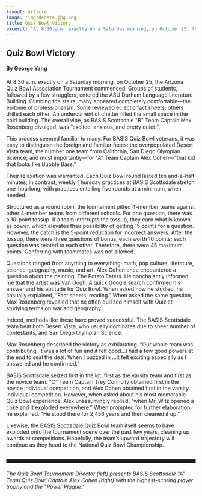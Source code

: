 ```yaml
---
layout: article
image: /img/debate.jpg.png
title: Quiz Bowl Victory
excerpt: "At 8:30 a.m. exactly on a Saturday morning, on October 25, the Arizona Quiz Bowl Association Tournament commenced. Groups of students, followed by a few stragglers, entered the ASU Durham Language Literature Building."
---
```


<h2>Quiz Bowl Victory</h2>
<h4>By George Yang</h4>


At 8:30 a.m. exactly on a Saturday morning, on October 25, the Arizona Quiz Bowl Association Tournament commenced. Groups of students, followed by a few stragglers, entered the ASU Durham Language Literature Building. Climbing the stairs, many appeared completely comfortable—the epitome of professionalism. Some reviewed eclectic fact sheets; others drilled each other. An undercurrent of chatter filled the small space in the cold building. The overall vibe, as BASIS Scottsdale "B" Team Captain Max Rosenberg divulged, was “excited, anxious, and pretty quiet.”

This process seemed familiar to many. For BASIS Quiz Bowl veterans, it was easy to distinguish the foreign and familiar faces: the overpopulated Desert Vista team; the number one team from California, San Diego Olympian Science; and most importantly—for "A" Team Captain Alex Cohen—"that kid that looks like Bubble Bass." 

Their relaxation was warranted. Each Quiz Bowl round lasted ten and-a-half minutes; in contrast, weekly Thursday practices at BASIS Scottsdale stretch one-hourlong, with practices entailing five rounds at a minimum, when needed.

Structured as a round robin, the tournament pitted 4-member teams against other 4-member teams from different schools. For one question, there was a  10-point tossup. If a team interrupts the tossup, they earn what is known as power, which elevates their possibility of getting 15 points for a question. However, the catch is the 5-point reduction for incorrect answers. After the tossup, there were three questions of bonus, each worth 10 points; each question was related to each other. Therefore, there were 45 maximum points. Conferring with teammates was not allowed.

Questions ranged from anything to everything: math, pop culture, literature, science, geography, music, and art. Alex Cohen once encountered a question about the painting, The Potato Eaters. He nonchalantly informed me that the artist was Van Gogh. A quick Google search confirmed his answer and his aptitude for Quiz Bowl. When asked how he studied, he casually explained, “Fact sheets, reading.” When asked the same question, Max Rosenberg revealed that he often quizzed himself with Quizlet, studying terms on war and geography.

Indeed, methods like these have proved successful. The BASIS Scottsdale team beat both Desert Vista, who usually dominates due to sheer number of contestants, and San Diego Olympian Science.

Max Rosenberg described the victory as exhilarating. “Our whole team was contributing. It was a lot of fun and it felt good…I had a few good powers at the end to seal the deal. When I buzzed in …it felt exciting especially as I answered and he confirmed.”

BASIS Scottsdale seized first in the lot: first as the varsity team and first as the novice team. "C" Team Captain Trey Connolly obtained first in the novice individual competition, and Alex Cohen obtained first in the varsity individual competition. However, when asked about his most memorable Quiz Bowl experience, Alex unassumingly replied, “when Mr. Witz opened a coke and it exploded everywhere.” When prompted for further elaboration, he explained. “He stood there for 2,456 years and then cleaned it up.”

Likewise, the BASIS Scottsdale Quiz Bowl team itself seems to have exploded onto the tournament scene over the past few years, cleaning up awards at competitions. Hopefully, the team’s upward trajectory will continue as they head to the National Quiz Bowl Championship. 

<hr style="color:black; border-width:2px; border-color:black; margin: 0px; margin-top: 30px; padding-bottom: 10px;">

<h6>The Quiz Bowl Tournament Director (left) presents BASIS Scottsdale "A" Team Quiz Bowl Captain Alex Cohen (right) with the highest-scoring player trophy and the "Power Plaque."</h6>
